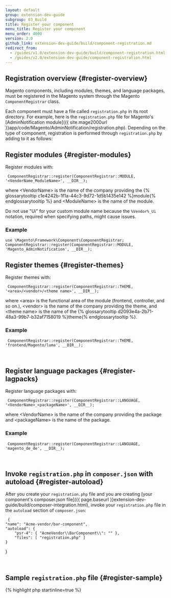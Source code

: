 ```yaml
---
layout: default
group: extension-dev-guide
subgroup: 03_Build
title: Register your component
menu_title: Register your component
menu_order: 4000
version: 2.0
github_link: extension-dev-guide/build/component-registration.md
redirect_from:
  - /guides/v1.0/extension-dev-guide/build/component-registration.html
  - /guides/v2.0/extension-dev-guide/component-registration.html
---
```


## Registration overview {#register-overview}
Magento components, including modules, themes, and language packages, must be registered in the Magento system through the Magento `ComponentRegistrar` class.

Each component must have a file called `registration.php` in its root directory. For example, here is the `registration.php` file for Magento's [AdminNotification module]({{ site.mage2000url }}app/code/Magento/AdminNotification/registration.php). Depending on the type of component, registration is performed through `registration.php` by adding to it as follows:

## Register modules {#register-modules}
Register modules with:

     ComponentRegistrar::register(ComponentRegistrar::MODULE, '<VendorName_ModuleName>', __DIR__);

where &lt;VendorName> is the name of the company providing the {% glossarytooltip c1e4242b-1f1a-44c3-9d72-1d5b1435e142 %}module{% endglossarytooltip %} and &lt;ModuleName> is the name of the module.

Do not use "Ui" for your custom module name because the <code>%Vendor%_Ui</code> notation, required when specifying paths, might cause issues.

### Example
    use \Magento\Framework\Component\ComponentRegistrar;
    ComponentRegistrar::register(ComponentRegistrar::MODULE, 'Magento_AdminNotification', __DIR__);

## Register themes {#register-themes}
Register themes with:

     ComponentRegistrar::register(ComponentRegistrar::THEME, '<area>/<vendor>/<theme name>', __DIR__);

where &lt;area> is the functional area of the module (frontend, controller, and so on.), &lt;vendor> is the name of the company providing the theme, and &lt;theme name> is the name of the {% glossarytooltip d2093e4a-2b71-48a3-99b7-b32af7158019 %}theme{% endglossarytooltip %}.


### Example
     ComponentRegistrar::register(ComponentRegistrar::THEME, 'frontend/Magento/luma', __DIR__);

<p>&nbsp;</p>


## Register language packages {#register-lagpacks}
Register language packages with:

     ComponentRegistrar::register(ComponentRegistrar::LANGUAGE, '<VendorName>_<packageName>', __DIR__);

where &lt;VendorName> is the name of the company providing the package and &lt;packageName> is the name of the package.

### Example
     ComponentRegistrar::register(ComponentRegistrar::LANGUAGE, 'magento_de_de', __DIR__);

<p>&nbsp;</p>

## Invoke `registration.php` in `composer.json` with autoload {#register-autoload}
After you create your `registration.php` file and you are creating [your component's composer.json file]({{ page.baseurl }}extension-dev-guide/build/composer-integration.html), invoke your `registration.php` file in the `autoload` section of `composer.json`:

     {
    "name": "Acme-vendor/bar-component",
    "autoload": {
        "psr-4": { "AcmeVendor\\BarComponent\\": "" },
        "files": [ "registration.php" ]
    }
}

<p>&nbsp;</p>

## Sample `registration.php` file {#register-sample}

{% highlight php startinline=true %}
<?php

use \Magento\Framework\Component\ComponentRegistrar;

ComponentRegistrar::register(ComponentRegistrar::MODULE, 'Magento_AdminNotification', __DIR__);
{%endhighlight %}

#### Next
[URN schema validation]({{ page.baseurl }}extension-dev-guide/build/XSD-XML-validation.html)
